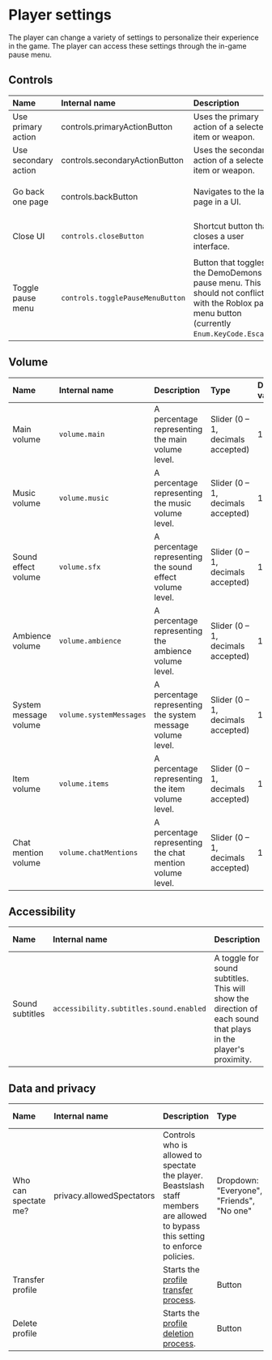 # Player settings
The player can change a variety of settings to personalize their experience in the game. The player can access these settings through the in-game pause menu.

## Controls
<table>
  <thead>
    <th align="left">Name</th>
    <th align="left">Internal name</th>
    <th align="left">Description</th>
    <th align="left">Type</th>
    <th align="left">Default value</th>
  </thead>
  <tbody>
    <tr>
      <td>Use primary action</td>
      <td>controls.primaryActionButton</td>
      <td>Uses the primary action of a selected item or weapon.</td>
      <td>Keybind</td>
      <td>
        Mouse: Left click<br />
        Gamepad: R2
      </td>
    </tr>
    <tr>
      <td>Use secondary action</td>
      <td>controls.secondaryActionButton</td>
      <td>Uses the secondary action of a selected item or weapon.</td>
      <td>Keybind</td>
      <td>
        Mouse: Right click<br />
        Gamepad: L2
      </td>
    </tr>
    <tr>
      <td>Go back one page</td>
      <td>controls.backButton</td>
      <td>Navigates to the last page in a UI.</td>
      <td>Keybind</td>
      <td>
        Keyboard: <code>Enum.KeyCode.Backspace</code>
        Gamepad: <code>Enum.KeyCode.ButtonB</code>
      </td>
    </tr>
    <tr>
      <td>Close UI</td>
      <td>
        <code>controls.closeButton</code>
      </td>
      <td>Shortcut button that closes a user interface.</td>
      <td>Keybind</td>
      <td>
        Keyboard: <code>Enum.KeyCode.End</code><br />
        Gamepad: <code>Enum.KeyCode.ButtonY</code>
      </td>
    </tr>
    <tr>
      <td>Toggle pause menu</td>
      <td>
        <code>controls.togglePauseMenuButton</code>
      </td>
      <td>Button that toggles the DemoDemons pause menu. This should not conflict with the Roblox pause menu button (currently <code>Enum.KeyCode.Escape</code>).</td>
      <td>KeyCode input</td>
      <td>
        <code>Enum.KeyCode.Pause</code>
      </td>
    </tr>
  </tbody>
</table>

## Volume
<table>
  <thead>
    <th align="left">Name</th>
    <th align="left">Internal name</th>
    <th align="left">Description</th>
    <th align="left">Type</th>
    <th align="left">Default value</th>
  </thead>
  <tbody>
    <tr>
      <td>Main volume</td>
      <td><code>volume.main</code></td>
      <td>A percentage representing the main volume level.</td>
      <td>Slider (0 – 1, decimals accepted)</td>
      <td>1</td>
    </tr>
    <tr>
      <td>Music volume</td>
      <td>
        <code>volume.music</code>
      </td>
      <td>A percentage representing the music volume level.</td>
      <td>Slider (0 – 1, decimals accepted)</td>
      <td>1</td>
    </tr>
    <tr>
      <td>Sound effect volume</td>
      <td>
        <code>volume.sfx</code>
      </td>
      <td>A percentage representing the sound effect volume level.</td>
      <td>Slider (0 – 1, decimals accepted)</td>
      <td>1</td>
    </tr>
    <tr>
      <td>Ambience volume</td>
      <td>
        <code>volume.ambience</code>
      </td>
      <td>A percentage representing the ambience volume level.</td>
      <td>Slider (0 – 1, decimals accepted)</td>
      <td>1</td>
    </tr>
    <tr>
      <td>System message volume</td>
      <td>
        <code>volume.systemMessages</code>
      </td>
      <td>A percentage representing the system message volume level.</td>
      <td>Slider (0 – 1, decimals accepted)</td>
      <td>1</td>
    </tr>
    <tr>
      <td>Item volume</td>
      <td>
        <code>volume.items</code>
      </td>
      <td>A percentage representing the item volume level.</td>
      <td>Slider (0 – 1, decimals accepted)</td>
      <td>1</td>
    </tr>
    <tr>
      <td>Chat mention volume</td>
      <td>
        <code>volume.chatMentions</code>
      </td>
      <td>A percentage representing the chat mention volume level.</td>
      <td>Slider (0 – 1, decimals accepted)</td>
      <td>1</td>
    </tr>
  </tbody>
</table>

## Accessibility
<table>
  <thead>
    <th align="left">Name</th>
    <th align="left">Internal name</th>
    <th align="left">Description</th>
    <th align="left">Type</th>
    <th align="left">Default value</th>
  </thead>
  <tbody>
    <tr>
      <td>Sound subtitles</td>
      <td>
        <code>accessibility.subtitles.sound.enabled</code>
      </td>
      <td>A toggle for sound subtitles. This will show the direction of each sound that plays in the player's proximity.</td>
      <td>Checkbox</td>
      <td>Enabled</td>
    </tr>
  </tbody>
</table>

## Data and privacy
<table>
  <thead>
    <th align="left">Name</th>
    <th align="left">Internal name</th>
    <th align="left">Description</th>
    <th align="left">Type</th>
    <th align="left">Default value</th>
  </thead>
  <tbody>
    <tr>
      <td>Who can spectate me?</td>
      <td>privacy.allowedSpectators</td>
      <td>Controls who is allowed to spectate the player. Beastslash staff members are allowed to bypass this setting to enforce policies.</td>
      <td>Dropdown: "Everyone", "Friends", "No one"</td>
      <td>Everyone</td>
    </tr>
    <tr>
      <td>Transfer profile</td>
      <td></td>
      <td>
        Starts the <a href="../data-management/save-profiles.md#transferring-save-profiles">profile transfer process</a>.
      </td>
      <td>Button</td>
      <td></td>
    </tr>
    <tr>
      <td>Delete profile</td>
      <td></td>
      <td>
        Starts the <a href="../data-management/save-profiles.md#deleting-save-profiles">profile deletion process</a>.
      </td>
      <td>Button</td>
      <td></td>
    </tr>
  </tbody>
</table>
